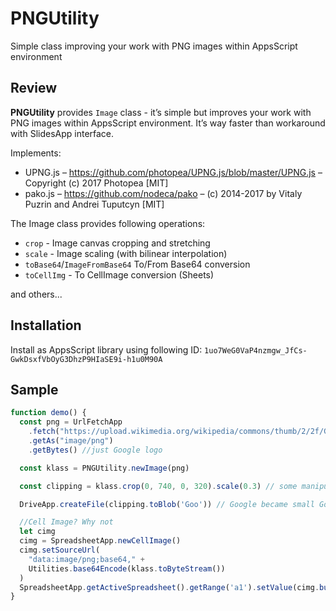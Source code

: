 # PNGUtility
Simple class improving your work with PNG images within AppsScript environment

## Review
**PNGUtility** provides `Image` class - it’s simple but improves your work with PNG images within AppsScript environment.
It’s way faster than workaround with SlidesApp interface.

Implements:
* UPNG.js – https://github.com/photopea/UPNG.js/blob/master/UPNG.js – Copyright (c) 2017 Photopea [MIT]
* pako.js – https://github.com/nodeca/pako – (c) 2014-2017 by Vitaly Puzrin and Andrei Tuputcyn [MIT]

The Image class provides following operations:
* `crop` - Image canvas cropping and stretching
* `scale` - Image scaling (with bilinear interpolation)
* `toBase64`/`ImageFromBase64` To/From Base64 conversion
* `toCellImg` - To CellImage conversion (Sheets)

and others...

## Installation
Install as AppsScript library using following ID:
`1uo7WeG0VaP4nzmgw_JfCs-GwkDsxfVbOyG3DhzP9HIaSE9i-h1u0M90A`

## Sample
```js
function demo() {
  const png = UrlFetchApp
    .fetch("https://upload.wikimedia.org/wikipedia/commons/thumb/2/2f/Google_2015_logo.svg/1200px-Google_2015_logo.svg.png")
    .getAs("image/png")
    .getBytes() //just Google logo

  const klass = PNGUtility.newImage(png)

  const clipping = klass.crop(0, 740, 0, 320).scale(0.3) // some manipulations...

  DriveApp.createFile(clipping.toBlob('Goo')) // Google became small Goo immediately

  //Cell Image? Why not
  let cimg
  cimg = SpreadsheetApp.newCellImage()
  cimg.setSourceUrl(
    "data:image/png;base64," +
    Utilities.base64Encode(klass.toByteStream())
  )
  SpreadsheetApp.getActiveSpreadsheet().getRange('a1').setValue(cimg.build())
}
```
